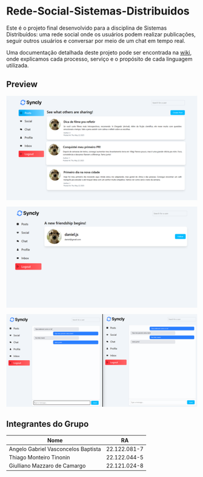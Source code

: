 # Rede-Social-Sistemas-Distribuidos

Este é o projeto final desenvolvido para a disciplina de Sistemas Distribuídos: uma rede social onde os usuários podem realizar publicações, seguir outros usuários e conversar por meio de um chat em tempo real.

Uma documentação detalhada deste projeto pode ser encontrada na [wiki](https://github.com/ttinonin/Rede-Social-Sistemas-Distribuidos/wiki), onde explicamos cada processo, serviço e o propósito de cada linguagem utilizada.

## Preview

![](./resources/posts-page.png)

![](./resources/follow-page.png)

![](./resources/chat-page.png)

## Integrantes do Grupo

| Nome  | RA |
| ------------- | ------------- |
| Angelo Gabriel Vasconcelos Baptista  | 22.122.081-7  |
| Thiago Monteiro Tinonin  | 22.122.044-5  |
| Giulliano Mazzaro de Camargo  | 22.121.024-8  |
